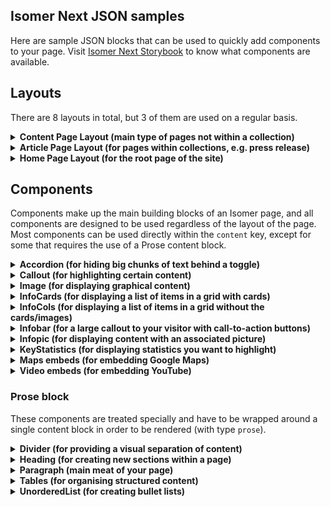 ## Isomer Next JSON samples

Here are sample JSON blocks that can be used to quickly add components to your page. Visit [Isomer Next Storybook](https://storybook-next.isomer.gov.sg) to know what components are available.

## Layouts

There are 8 layouts in total, but 3 of them are used on a regular basis.

<details>
<summary><b>Content Page Layout (main type of pages not within a collection)</b></summary>

This page contains a siderail, automatically generated table of contents, breadcrumbs and allows the page title/summary to be featured. You must have the `contentPageHeader` and `title` properties inside `page`.

```json
{
  "version": "0.1.0",
  "layout": "content",
  "page": {
    "contentPageHeader": {
      "summary": "Steven Pinker's exploration of rationality delves into the intricacies of human cognition, shedding light on the mechanisms behind our decision-making processes.",
      "buttonLabel": "Submit a proposal",
      "buttonUrl": "/submit-proposal"
    },
    "title": "Content page",
    "description": "A Next.js starter for Isomer"
  },
  "content": [
    {
      "type": "prose",
      "content": [
        {
          "type": "heading",
          "attrs": {
            "id": "section1",
            "level": 2
          },
          "content": [
            {
              "type": "text",
              "marks": [],
              "text": "What does the Irrationality Principle support?"
            }
          ]
        }
      ]
    }
  ]
}
```

More examples are available in the [Content layout storybook](https://storybook-next.isomer.gov.sg/?path=/docs/next-layouts-content--docs).

</details>

<details>
<summary><b>Article Page Layout (for pages within collections, e.g. press release)</b></summary>

This page contains a category, date and an article summary. You must have the `articlePageHeader`, `category`, `date` and `title` properties inside `page`.

For the summary, having just one item in the list will automatically show a paragraph in the summary rather than a bullet list.

```json
{
  "version": "0.1.0",
  "layout": "article",
  "page": {
    "articlePageHeader": {
      "summary": [
        "Singapore is preparing to host its inaugural Citizens' Festival in Marina Boulevard.",
        "The festival aims to unite Singaporeans of all backgrounds through cultural showcases, food markets, live music, and wellness activities."
      ]
    },
    "title": "Singapore's Spectacular Citizens' Festival: a Celebration of Unity and Diversity",
    "category": "Citizen Engagement",
    "date": "1 May 2024"
  },
  "content": [
    {
      "type": "image",
      "src": "https://images.unsplash.com/photo-1570441262582-a2d4b9a916a5?q=80&w=2948&auto=format&fit=crop&ixlib=rb-4.0.3&ixid=M3wxMjA3fDB8MHxwaG90by1wYWdlfHx8fGVufDB8fHx8fA%3D%3D",
      "alt": "A man is serving food out of a blue food"
    }
  ]
}
```

</details>

<details>
<summary><b>Home Page Layout (for the root page of the site)</b></summary>

This should contain the Hero component as the first content element (although this is not enforced). It should also not contain any Prose content.

```json
{
  "version": "0.1.0",
  "layout": "homepage",
  "page": {
    "title": "Home"
  },
  "content": [
    {
      "type": "hero",
      "variant": "gradient",
      "alignment": "left",
      "backgroundColor": "black",
      "title": "Ministry of Trade and Industry",
      "subtitle": "A leading global city of enterprise and talent, a vibrant nation of innovation and opportunity",
      "buttonLabel": "Main CTA",
      "buttonUrl": "/",
      "secondaryButtonLabel": "Sub CTA",
      "secondaryButtonUrl": "/",
      "backgroundUrl": "https://ohno.isomer.gov.sg/images/hero-banner.png"
    },
    {
      "type": "infobar",
      "title": "This is an infobar",
      "description": "This is the description that goes into the Infobar section"
    },
    {
      "type": "infopic",
      "title": "This is an infopic",
      "description": "This is the description for the infopic component",
      "imageSrc": "https://placehold.co/600x400"
    },
    {
      "type": "keystatistics",
      "statistics": [
        {
          "label": "Average all nighters pulled in a typical calendar month",
          "value": "3"
        },
        {
          "label": "Growth in tasks assigned Q4 2024 (YoY)",
          "value": "+12.2%"
        },
        {
          "label": "Creative blocks met per single evening",
          "value": "89"
        },
        {
          "value": "4.0",
          "label": "Number of lies in this stat block"
        }
      ],
      "variant": "top",
      "title": "Irrationality in numbers"
    }
  ]
}
```

</details>

## Components

Components make up the main building blocks of an Isomer page, and all components are designed to be used regardless of the layout of the page. Most components can be used directly within the `content` key, except for some that requires the use of a Prose content block.

<details>
<summary><b>Accordion (for hiding big chunks of text behind a toggle)</b></summary>

Accordion takes in a `summary` (the part that users see first before toggling) and `details` (the main content that is hidden behind the toggle). The `details` key takes in a single Prose block (so you cannot add images inside).

```json
{
  "type": "accordion",
  "summary": "Title for the accordion item",
  "details": {
    "type": "prose",
    "content": [
      {
        "type": "paragraph",
        "content": [
          {
            "type": "text",
            "text": "Enter content for the accordion here."
          }
        ]
      }
    ]
  }
}
```

</details>

<details>
<summary><b>Callout (for highlighting certain content)</b></summary>

Callout takes in a single Prose content block (notice the braces in `content`).

```json
{
  "type": "callout",
  "content": {
    "type": "prose",
    "content": [
      {
        "type": "paragraph",
        "content": [
          {
            "type": "text",
            "text": "Callout content"
          }
        ]
      }
    ]
  }
}
```

</details>

<details>
<summary><b>Image (for displaying graphical content)</b></summary>

This is the `<img>` HTML tag to load graphical content (i.e. pictures and GIFs). In addition, you need to provide an alt text to describe the image.

In the `src` field, you should always begin with a `/images`. This is so that you are loading resources from within the site and not elsewhere (which can sometimes be illegal). However, note that on the playground, it’s **not possible to load the actual image** (and you will definitely see an error), so just save your changes and see it on the actual staging site.

To upload images to your site, put them inside the `/public/images` folder, then use them in your page.

```json
{
  "type": "image",
  "src": "/images/1.png",
  "alt": "Add your alt text here"
}
```

</details>

<details>
<summary><b>InfoCards (for displaying a list of items in a grid with cards)</b></summary>

InfoCards is useful if you have a section that contains multiple items, each of them being in a separate page. Each card allows you to link to the page and provide a brief description.

There is no limit on the number of cards, but do not go too crazy (definitely keep it below 24).

```json
{
  "type": "infocards",
  "variant": "cardsWithImages",
  "title": "This is an optional title of the Infocards component",
  "subtitle": "This is an optional subtitle for the Infocards component",
  "cards": [
    {
      "title": "This is the first card",
      "url": "https://www.google.com",
      "imageUrl": "https://placehold.co/200x200",
      "imageAlt": "This is the alt text"
    },
    {
      "title": "This is the second card",
      "url": "https://www.google.com",
      "imageUrl": "https://placehold.co/400x200",
      "imageAlt": "This is the alt text"
    },
    {
      "title": "This is the third card",
      "url": "https://www.google.com",
      "imageUrl": "https://placehold.co/500x200",
      "imageAlt": "This is the alt text"
    }
  ]
}
```

</details>

<details>
<summary><b>InfoCols (for displaying a list of items in a grid without the cards/images)</b></summary>

InfoCols is an alternative display to InfoCards for items that do not link to another page. There is a maximum of 6 columns that you can have in a single component.

For the icons, there is only a limited set available. We will be adding more in the future.

```json
{
  "type": "infocols",
  "title": "This is the main title of the InfoCols component",
  "subtitle": "This is an optional subtitle for the InfoCols component.",
  "infoBoxes": [
    {
      "title": "This is the title of the first column",
      "description": "You can also add additional description here",
      "icon": "office-building"
    },
    {
      "title": "This is the title of the second column",
      "description": "You can also add additional description here",
      "icon": "stars"
    },
    {
      "title": "This is the title of the third column",
      "description": "You can also add additional description here",
      "icon": "globe"
    }
  ]
}
```

</details>

<details>
<summary><b>Infobar (for a large callout to your visitor with call-to-action buttons)</b></summary>

The Infobar presents a large heading text to the user and is usually used on the homepage. You can add an optional description and up to 2 call-to-action buttons within the same component.

```json
{
  "type": "infobar",
  "title": "This is the main title",
  "description": "This is an optional description"
}
```

</details>

<details>
<summary><b>Infopic (for displaying content with an associated picture)</b></summary>

The Infopic component is very similar to the Infobar component, with an additional image either on the left or right side (this is automatically determined by its position on the page).

Ignore the `sectionIdx` field, it is not needed. The `subtitle` field is also not used in the Next theme (but we have a hidden classic theme that uses it!).

```json
{
  "type": "infopic",
  "title": "This is an infopic",
  "description": "This is the description for the infopic component",
  "imageSrc": "https://placehold.co/600x400"
}
```

</details>

<details>
<summary><b>KeyStatistics (for displaying statistics you want to highlight)</b></summary>

This component is a special one that is used for highlighting important statistical information. It is extremely unlikely you will be using this component, but if you have numbers to present, this is the one.

For the value, do not go beyond 7 characters. This should cover a large majority of cases. The `top` variant allows you to have up to 4 statistics, whereas the `side` variant only allows you to have 3.

```json
{
  "type": "keystatistics",
  "variant": "top",
  "title": "Irrationality in numbers",
  "statistics": [
    {
      "label": "Average all nighters pulled in a typical calendar month",
      "value": "3"
    },
    {
      "label": "Growth in tasks assigned Q4 2024 (YoY)",
      "value": "+12.2%"
    },
    {
      "label": "Creative blocks met per single evening",
      "value": "89"
    },
    {
      "value": "4.0",
      "label": "Number of lies in this stat block"
    }
  ]
}
```

</details>

<details>
<summary><b>Maps embeds (for embedding Google Maps)</b></summary>

This component is used to embed Google Maps (or OneMap) into the page.

```json
{
  "type": "map",
  "title": "Office of Open Government Products, Singapore",
  "url": "https://www.google.com/maps/embed?pb=!1m18!1m12!1m3!1d997.1986718091739!2d103.84951406959217!3d1.2979038406790597!2m3!1f0!2f0!3f0!3m2!1i1024!2i768!4f13.1!3m3!1m2!1s0x31da19ec2599519d%3A0x809fd655663da6d0!2sLazada%20One!5e0!3m2!1sen!2ssg!4v1731681752852!5m2!1sen!2ssg"
}
```

</details>

<details>
<summary><b>Video embeds (for embedding YouTube)</b></summary>

This component is used to embed YouTube, Vimeo or Facebook Watch into the page.

```json
{
  "type": "video",
  "title": "Rick Astley - Never Gonna Give You Up",
  "url": "https://www.youtube.com/embed/dQw4w9WgXcQ?si=ggGGn4uvFWAIelWD"
}
```

</details>

### Prose block

These components are treated specially and have to be wrapped around a single content block in order to be rendered (with type `prose`).

<details>
<summary><b>Divider (for providing a visual separation of content)</b></summary>

This is a horizontal rule (`<hr />`) if you are familiar with HTML.

```json
{
  "type": "prose",
  "content": [
    {
      "type": "divider"
    }
  ]
}
```

</details>

<details>
<summary><b>Heading (for creating new sections within a page)</b></summary>

We only support creating heading levels 2 to 6. Also, you should not skip any heading levels within a page (the next heading level after a level 2 heading should be 2/3 and not 4/5/6).

We do not allow styling of the headings (even though it appears to be allowed).

```json
{
  "type": "prose",
  "content": [
    {
      "type": "heading",
      "attrs": {
        "level": 2
      },
      "content": [
        {
          "type": "text",
          "text": "This is a heading"
        }
      ]
    }
  ]
}
```

</details>

<details>
<summary><b>Paragraph (main meat of your page)</b></summary>

Paragraphs are blocks of text, and you can do styling or even add links (called marks). The supported marks are: `bold`, `code`, `italic`, `link`, `strike`, `subscript`, `superscript` and `underline`.

For the same text, multiple marks can be applied at the same time.

```json
{
  "type": "prose",
  "content": [
    {
      "type": "paragraph",
      "content": [
        {
          "type": "text",
          "marks": [],
          "text": "This is a paragraph with an "
        },
        {
          "type": "text",
          "marks": [
            {
              "type": "underline"
            }
          ],
          "text": "underlined"
        },
        {
          "type": "text",
          "marks": [],
          "text": " text."
        }
      ]
    }
  ]
}
```

Unfortunately, you will need to be very explicit on which parts of the text you want to apply a mark to.

Additionally, you can add **line breaks** so that you can move content to the next line without creating a whole new paragraph.

```json
{
  "type": "paragraph",
  "content": [
    {
      "type": "hardBreak"
    }
  ]
}
```

For your convenience, the marks snippets are here:

- **Bold**

  ```json
  {
    "type": "text",
    "marks": [
      {
        "type": "bold"
      }
    ],
    "text": "bold text"
  }
  ```

- **Code**

  ```json
  {
    "type": "text",
    "marks": [
      {
        "type": "code"
      }
    ],
    "text": "code"
  }
  ```

- **Italic**

  ```json
  {
    "type": "text",
    "marks": [
      {
        "type": "italic"
      }
    ],
    "text": "italics text"
  }
  ```

- **Link**

  ```json
  {
    "type": "text",
    "marks": [
      {
        "type": "link",
        "attrs": {
          "href": "https://www.isomer.gov.sg"
        }
      }
    ],
    "text": "hyperlink"
  }
  ```

- **Strike**

  ```json
  {
    "type": "text",
    "marks": [
      {
        "type": "strike"
      }
    ],
    "text": "strikethrough text"
  }
  ```

- **Subscript**

  ```json
  {
    "type": "text",
    "marks": [
      {
        "type": "subscript"
      }
    ],
    "text": "subscript"
  }
  ```

- **Superscript**

  ```json
  {
    "type": "text",
    "marks": [
      {
        "type": "superscript"
      }
    ],
    "text": "superscript"
  }
  ```

- **Underline**

  ```json
  {
    "type": "text",
    "marks": [
      {
        "type": "underline"
      }
    ],
    "text": "underlined text"
  }
  ```

- **OrderedList (for creating numbered lists)**

      OrderedLists are useful when you need to list items with a certain sequence to them. Within OrderedLists are ListItems, which itself takes either a Paragraph or a nested list.

      If you need, you can also customise the starting number of the list.

      ```json
      {
        "type": "prose",
        "content": [
          {
            "type": "orderedList",
            "attrs": {
              "start": 1
            },
            "content": [
              {
                "type": "listItem",
                "content": [
                  {
                    "type": "paragraph",
                    "content": [
                      {
                        "type": "text",
                        "marks": [],
                        "text": "This is the first list item"
                      }
                    ]
                  }
                ]
              },
              {
                "type": "listItem",
                "content": [
                  {
                    "type": "paragraph",
                    "content": [
                      {
                        "type": "text",
                        "marks": [],
                        "text": "This is the second list item"
                      }
                    ]
                  }
                ]
              }
            ]
          }
        ]
      }
      ```

      More examples (e.g. nested lists) are available [in the OrderedList storybook](https://storybook-next.isomer.gov.sg/?path=/docs/next-components-orderedlist--docs).

  </details>

<details>
<summary><b>Tables (for organising structured content)</b></summary>

Tables comes with a table header, table cells and a compulsory table caption. You need to get the number of cells correct, or **you will get missing cells in your table**! You can also do `colspan` or `rowspan` on a TableHeader or TableCell for it to span multiple columns/rows.

- **Table hierarchy**

Remember this hierarchy:

- Prose
  - Table
    - TableRow
      - TableHeader
        - Paragraph
          - Text
      - TableCell
        - Divider
        - Paragraph
        - OrderedList
        - UnorderedList
- **Table snippet**

I’m going to be doing a dead simple one here, can refer to more complex cases in [the Table component Storybook](https://storybook-next.isomer.gov.sg/?path=/docs/next-components-table--docs).

```json
{
  "type": "prose",
  "content": [
    {
      "type": "table",
      "attrs": {
        "caption": "This is the caption for the table"
      },
      "content": [
        {
          "type": "tableRow",
          "content": [
            {
              "type": "tableHeader",
              "content": [
                {
                  "type": "paragraph",
                  "content": [
                    {
                      "type": "text",
                      "text": "Table Header 1"
                    }
                  ]
                }
              ]
            },
            {
              "type": "tableHeader",
              "content": [
                {
                  "type": "paragraph",
                  "content": [
                    {
                      "type": "text",
                      "text": "Table Header 2"
                    }
                  ]
                }
              ]
            }
          ]
        },
        {
          "type": "tableRow",
          "content": [
            {
              "type": "tableCell",
              "content": [
                {
                  "type": "paragraph",
                  "content": [
                    {
                      "type": "text",
                      "text": "Table Cell 1"
                    }
                  ]
                }
              ]
            },
            {
              "type": "tableCell",
              "content": [
                {
                  "type": "paragraph",
                  "content": [
                    {
                      "type": "text",
                      "text": "Table Cell 2"
                    }
                  ]
                }
              ]
            }
          ]
        }
      ]
    }
  ]
}
```

</details>

<details>
<summary><b>UnorderedList (for creating bullet lists)</b></summary>

UnorderedLists are useful when presenting main points of a certain topic in no particular order. Within UnorderedLists are ListItems, which itself takes either a Paragraph or a nested list (notice the syntax is very similar to that of OrderedList).

```json
{
  "type": "prose",
  "content": [
    {
      "type": "unorderedList",
      "content": [
        {
          "type": "listItem",
          "content": [
            {
              "type": "paragraph",
              "content": [
                {
                  "type": "text",
                  "marks": [],
                  "text": "This is the first list item"
                }
              ]
            }
          ]
        },
        {
          "type": "listItem",
          "content": [
            {
              "type": "paragraph",
              "content": [
                {
                  "type": "text",
                  "marks": [],
                  "text": "This is the second list item"
                }
              ]
            }
          ]
        }
      ]
    }
  ]
}
```

</details>
